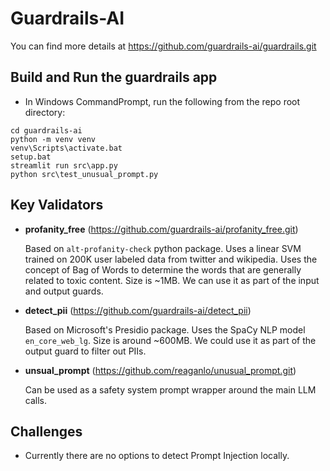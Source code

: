# Guardrails-AI
You can find more details at https://github.com/guardrails-ai/guardrails.git

## Build and Run the guardrails app
- In Windows CommandPrompt, run the following from the repo root directory:
```
cd guardrails-ai
python -m venv venv
venv\Scripts\activate.bat
setup.bat
streamlit run src\app.py
python src\test_unusual_prompt.py
```

## Key Validators
- **profanity_free** (https://github.com/guardrails-ai/profanity_free.git)

    Based on `alt-profanity-check` python package.
    Uses a linear SVM trained on 200K user labeled data from twitter and wikipedia. Uses the concept of Bag of Words to determine the words that are generally related to toxic content. Size is ~1MB. We can use it as part of the input and output guards.

- **detect_pii** (https://github.com/guardrails-ai/detect_pii)

    Based on Microsoft's Presidio package. Uses the SpaCy NLP model `en_core_web_lg`. Size is around ~600MB. We could use it as part of the output guard to filter out PIIs.

- **unsual_prompt** (https://github.com/reaganlo/unusual_prompt.git)

    Can be used as a safety system prompt wrapper around the main LLM calls.

## Challenges
- Currently there are no options to detect Prompt Injection locally.
